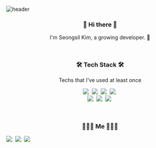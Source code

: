 ![header](https://capsule-render.vercel.app/api?type=Slice&color=004680&height=200&section=header&text=SIRI();%20&fontSize=75)

<h3 align="center">👋 Hi there 👋 </h3>
<p align="center"> I'm Seongsil Kim, a growing developer. 🌱 </p>

<br>

<h3 align="center">🛠 Tech Stack 🛠</h3>
<p align="center"> Techs that I've used at least once </p>

<p align="center">
  <img src="https://img.shields.io/badge/html5-E34F26?style=flat-square&logo=html5&logoColor=white"/></a>&nbsp 
  <img src="https://img.shields.io/badge/Javascript-ffb13b?style=flat-square&logo=javascript&logoColor=white"/></a>&nbsp 
  <img src="https://img.shields.io/badge/css-1572B6?style=flat-square&logo=css3&logoColor=white"/></a>&nbsp 
  <img src="https://img.shields.io/badge/Python-3766AB?style=flat-square&logo=Python&logoColor=white"/></a>&nbsp 
  <br>
  <img src="https://img.shields.io/badge/mongodb-47a248?style=flat-square&logo=mongodb&logoColor=white"/></a>&nbsp 
  <img src="https://img.shields.io/badge/Mysql-E6B91E?style=flat-square&logo=MySql&logoColor=white"/></a>&nbsp 
  <img src="https://img.shields.io/badge/aws-333664?style=flat-square&logo=amazon-aws&logoColor=white"/></a>&nbsp 
</p>

<br>

<h3 align="center"> 👩🏻‍💻 Me 👩🏻‍💻 </h3>
  <a href="https://velog.io/@siri"><img src="https://img.shields.io/badge/Tech%20Blog-11B48A?style=flat-square&logo=Vimeo&logoColor=white&link=https://velog.io/@siri"/></a>&nbsp
  <a href="https://www.instagram.com/siri._.gongsta/"><img src="https://img.shields.io/badge/Instagram-E4405F?style=flat-square&logo=Instagram&logoColor=white&link=https://www.instagram.com/siri._.gongsta/"/></a>&nbsp
  <a href="mailto:kimss9303@naver.com"><img src="https://img.shields.io/badge/Gmail-d14836?style=flat-square&logo=Gmail&logoColor=white&link=kimss9303@naver.com"/></a>
